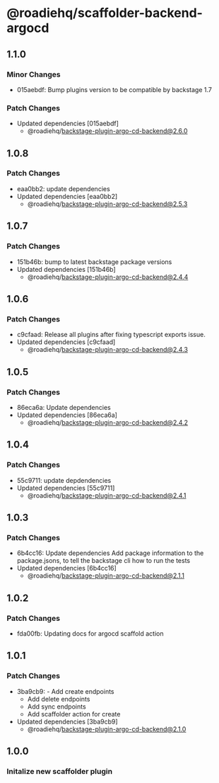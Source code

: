 # @roadiehq/scaffolder-backend-argocd

## 1.1.0

### Minor Changes

- 015aebdf: Bump plugins version to be compatible by backstage 1.7

### Patch Changes

- Updated dependencies [015aebdf]
  - @roadiehq/backstage-plugin-argo-cd-backend@2.6.0

## 1.0.8

### Patch Changes

- eaa0bb2: update dependencies
- Updated dependencies [eaa0bb2]
  - @roadiehq/backstage-plugin-argo-cd-backend@2.5.3

## 1.0.7

### Patch Changes

- 151b46b: bump to latest backstage package versions
- Updated dependencies [151b46b]
  - @roadiehq/backstage-plugin-argo-cd-backend@2.4.4

## 1.0.6

### Patch Changes

- c9cfaad: Release all plugins after fixing typescript exports issue.
- Updated dependencies [c9cfaad]
  - @roadiehq/backstage-plugin-argo-cd-backend@2.4.3

## 1.0.5

### Patch Changes

- 86eca6a: Update dependencies
- Updated dependencies [86eca6a]
  - @roadiehq/backstage-plugin-argo-cd-backend@2.4.2

## 1.0.4

### Patch Changes

- 55c9711: update depdendencies
- Updated dependencies [55c9711]
  - @roadiehq/backstage-plugin-argo-cd-backend@2.4.1

## 1.0.3

### Patch Changes

- 6b4cc16: Update dependencies
  Add package information to the package.jsons, to tell the backstage cli how to run the tests
- Updated dependencies [6b4cc16]
  - @roadiehq/backstage-plugin-argo-cd-backend@2.1.1

## 1.0.2

### Patch Changes

- fda00fb: Updating docs for argocd scaffold action

## 1.0.1

### Patch Changes

- 3ba9cb9: - Add create endpoints
  - Add delete endpoints
  - Add sync endpoints
  - Add scaffolder action for create
- Updated dependencies [3ba9cb9]
  - @roadiehq/backstage-plugin-argo-cd-backend@2.1.0

## 1.0.0

### Initalize new scaffolder plugin
